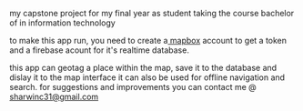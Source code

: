 my capstone project for my final year as student taking the course bachelor of in information technology

to make this app run, you need to create a[ mapbox](https://www.mapbox.com/) account to get a token and a firebase acount for
it's realtime database.

this app can geotag a place within the map, save it to the database and dislay it to the map interface
it can also be used for offline navigation and search.
for suggestions and improvements you can contact me @ sharwinc31@gmail.com
